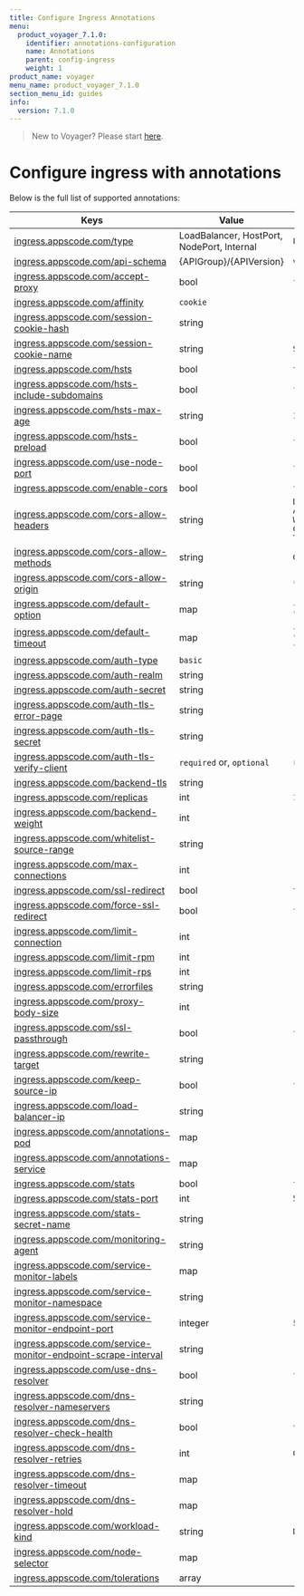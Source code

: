 ```yaml
---
title: Configure Ingress Annotations
menu:
  product_voyager_7.1.0:
    identifier: annotations-configuration
    name: Annotations
    parent: config-ingress
    weight: 1
product_name: voyager
menu_name: product_voyager_7.1.0
section_menu_id: guides
info:
  version: 7.1.0
---
```


> New to Voyager? Please start [here](/products/voyager/7.1.0/concepts/overview).

# Configure ingress with annotations

Below is the full list of supported annotations:

|  Keys  |   Value   |  Default |
|--------|-----------|----------|
| [ingress.appscode.com/type](/products/voyager/7.1.0/concepts/README) | LoadBalancer, HostPort, NodePort, Internal | `LoadBalancer` |
| [ingress.appscode.com/api-schema](/products/voyager/7.1.0/concepts/overview) | {APIGroup}/{APIVersion} | `voyager.appscode.com/v1beta1` |
| [ingress.appscode.com/accept-proxy](/products/voyager/7.1.0/guides/ingress/configuration/accept-proxy) | bool | `false` |
| [ingress.appscode.com/affinity](/products/voyager/7.1.0/guides/ingress/http/sticky-session) | `cookie` | |
| [ingress.appscode.com/session-cookie-hash](/products/voyager/7.1.0/guides/ingress/http/sticky-session) | string | |
| [ingress.appscode.com/session-cookie-name](/products/voyager/7.1.0/guides/ingress/http/sticky-session) | string | `SERVERID` |
| [ingress.appscode.com/hsts](/products/voyager/7.1.0/guides/ingress/http/hsts) | bool | `true` |
| [ingress.appscode.com/hsts-include-subdomains](/products/voyager/7.1.0/guides/ingress/http/hsts) | bool | `false` |
| [ingress.appscode.com/hsts-max-age](/products/voyager/7.1.0/guides/ingress/http/hsts) | string | `15768000` |
| [ingress.appscode.com/hsts-preload](/products/voyager/7.1.0/guides/ingress/http/hsts) | bool | `false` |
| [ingress.appscode.com/use-node-port](/products/voyager/7.1.0/concepts/ingress-types/nodeport) | bool | `false` |
| [ingress.appscode.com/enable-cors](/products/voyager/7.1.0/guides/ingress/http/cors) | bool | `false` |
| [ingress.appscode.com/cors-allow-headers](/products/voyager/7.1.0/guides/ingress/http/cors) | string | `DNT,X-CustomHeader,Keep-Alive,User-Agent,X-Requested-With,If-Modified-Since,Cache-Control,Content-Type,Authorization` |
| [ingress.appscode.com/cors-allow-methods](/products/voyager/7.1.0/guides/ingress/http/cors) | string | `GET,PUT,POST,DELETE,PATCH,OPTIONS` |
| [ingress.appscode.com/cors-allow-origin](/products/voyager/7.1.0/guides/ingress/http/cors) | string | `*` |
| [ingress.appscode.com/default-option](/products/voyager/7.1.0/guides/ingress/configuration/default-options) | map | `{"http-server-close": "true", "dontlognull": "true"}` |
| [ingress.appscode.com/default-timeout](/products/voyager/7.1.0/guides/ingress/configuration/default-timeouts) | map | `{"connect": "50s", "server": "50s", "client": "50s", "client-fin": "50s", "tunnel": "50s"}` |
| [ingress.appscode.com/auth-type](/products/voyager/7.1.0/guides/ingress/security/basic-auth) | `basic` | |
| [ingress.appscode.com/auth-realm](/products/voyager/7.1.0/guides/ingress/security/basic-auth) | string | |
| [ingress.appscode.com/auth-secret](/products/voyager/7.1.0/guides/ingress/security/basic-auth) | string | |
| [ingress.appscode.com/auth-tls-error-page](/products/voyager/7.1.0/guides/ingress/security/tls-auth) | string | |
| [ingress.appscode.com/auth-tls-secret](/products/voyager/7.1.0/guides/ingress/security/tls-auth) | string | |
| [ingress.appscode.com/auth-tls-verify-client](/products/voyager/7.1.0/guides/ingress/security/tls-auth) | `required` or, `optional` | `required` |
| [ingress.appscode.com/backend-tls](/products/voyager/7.1.0/guides/ingress/tls/backend-tls) | string | |
| [ingress.appscode.com/replicas](/products/voyager/7.1.0/guides/ingress/scaling) | int | `1` |
| [ingress.appscode.com/backend-weight](/products/voyager/7.1.0/guides/ingress/http/blue-green-deployment) | int | |
| [ingress.appscode.com/whitelist-source-range](/products/voyager/7.1.0/guides/ingress/configuration/whitelist) | string | |
| [ingress.appscode.com/max-connections](/products/voyager/7.1.0/guides/ingress/configuration/max-connections) | int | |
| [ingress.appscode.com/ssl-redirect](/products/voyager/7.1.0/guides/ingress/configuration/ssl-redirect) | bool | `true` |
| [ingress.appscode.com/force-ssl-redirect](/products/voyager/7.1.0/guides/ingress/configuration/ssl-redirect) | bool | `false` |
| [ingress.appscode.com/limit-connection](/products/voyager/7.1.0/guides/ingress/configuration/rate-limit) | int | |
| [ingress.appscode.com/limit-rpm](/products/voyager/7.1.0/guides/ingress/configuration/rate-limit) | int | |
| [ingress.appscode.com/limit-rps](/products/voyager/7.1.0/guides/ingress/configuration/rate-limit) | int | |
| [ingress.appscode.com/errorfiles](/products/voyager/7.1.0/guides/ingress/configuration/error-files) | string | |
| [ingress.appscode.com/proxy-body-size](/products/voyager/7.1.0/guides/ingress/configuration/body-size) | int | |
| [ingress.appscode.com/ssl-passthrough](/products/voyager/7.1.0/guides/ingress/configuration/ssl-passthrough) | bool | `false` |
| [ingress.appscode.com/rewrite-target](/products/voyager/7.1.0/guides/ingress/configuration/rewrite-target) | string | |
| [ingress.appscode.com/keep-source-ip](/products/voyager/7.1.0/guides/ingress/configuration/keep-source-ip) | bool | `false` |
| [ingress.appscode.com/load-balancer-ip](/products/voyager/7.1.0/guides/ingress/configuration/loadbalancer-ip) | string | |
| [ingress.appscode.com/annotations-pod](/products/voyager/7.1.0/guides/ingress/configuration/pod-annotations) | map | |
| [ingress.appscode.com/annotations-service](/products/voyager/7.1.0/guides/ingress/configuration/service-annotations) | map | |
| [ingress.appscode.com/stats](/products/voyager/7.1.0/guides/ingress/monitoring/haproxy-stats) | bool | `false` |
| [ingress.appscode.com/stats-port](/products/voyager/7.1.0/guides/ingress/monitoring/haproxy-stats) | int | `56789` |
| [ingress.appscode.com/stats-secret-name](/products/voyager/7.1.0/guides/ingress/monitoring/haproxy-stats) | string | |
| [ingress.appscode.com/monitoring-agent](/products/voyager/7.1.0/guides/ingress/monitoring/using-coreos-prometheus-operator) | string  |         |
| [ingress.appscode.com/service-monitor-labels](/products/voyager/7.1.0/guides/ingress/monitoring/using-coreos-prometheus-operator) | map     |         |
| [ingress.appscode.com/service-monitor-namespace](/products/voyager/7.1.0/guides/ingress/monitoring/using-coreos-prometheus-operator) | string  |         |
| [ingress.appscode.com/service-monitor-endpoint-port](/products/voyager/7.1.0/guides/ingress/monitoring/using-coreos-prometheus-operator) | integer | 56790   |
| [ingress.appscode.com/service-monitor-endpoint-scrape-interval](/products/voyager/7.1.0/guides/ingress/monitoring/using-coreos-prometheus-operator) | string  |         |
| [ingress.appscode.com/use-dns-resolver](/products/voyager/7.1.0/guides/ingress/http/external-svc#using-external-domain) | bool | `false` |
| [ingress.appscode.com/dns-resolver-nameservers](/products/voyager/7.1.0/guides/ingress/http/external-svc#using-external-domain) | string | |
| [ingress.appscode.com/dns-resolver-check-health](/products/voyager/7.1.0/guides/ingress/http/external-svc#using-external-domain) | bool | `true` |
| [ingress.appscode.com/dns-resolver-retries](/products/voyager/7.1.0/guides/ingress/http/external-svc#using-external-domain) | int | `0` |
| [ingress.appscode.com/dns-resolver-timeout](/products/voyager/7.1.0/guides/ingress/http/external-svc#using-external-domain) | map | |
| [ingress.appscode.com/dns-resolver-hold](/products/voyager/7.1.0/guides/ingress/http/external-svc#using-external-domain) | map | |
| [ingress.appscode.com/workload-kind](/products/voyager/7.1.0/guides/ingress/pod-placement#choosing-workload-kind) | string | `Deployment` |
| [ingress.appscode.com/node-selector](/products/voyager/7.1.0/guides/ingress/pod-placement#using-node-selector) | map | |
| [ingress.appscode.com/tolerations](/products/voyager/7.1.0/guides/ingress/pod-placement#using-taints-and-toleration) | array | |

